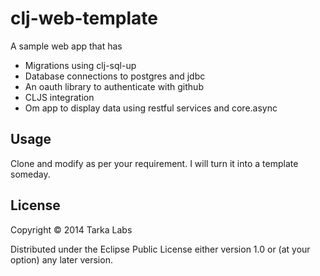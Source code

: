 # clj-web-template

A sample web app that has 

* Migrations using clj-sql-up
* Database connections to postgres and jdbc
* An oauth library to authenticate with github
* CLJS integration
* Om app to display data using restful services and core.async

## Usage

Clone and modify as per your requirement. I will turn it into a template someday.

## License

Copyright © 2014 Tarka Labs

Distributed under the Eclipse Public License either version 1.0 or (at
your option) any later version.
